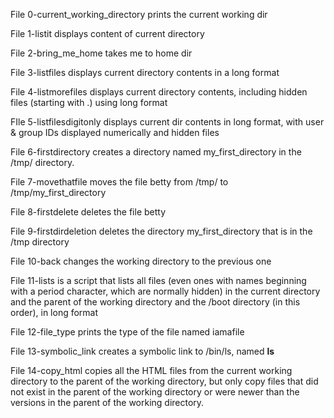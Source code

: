 File 0-current_working_directory prints the current working dir

File 1-listit displays content of current directory

File 2-bring_me_home takes me to home dir

File 3-listfiles displays current directory contents in a long format

File 4-listmorefiles displays current directory contents, including hidden files (starting with .) using long format

FIle 5-listfilesdigitonly displays current dir contents in long format, with user & group IDs displayed numerically and hidden files

File 6-firstdirectory creates a directory named my_first_directory in the /tmp/ directory.

File 7-movethatfile moves the file betty from /tmp/ to /tmp/my_first_directory

File 8-firstdelete deletes the file betty

File 9-firstdirdeletion deletes the directory my_first_directory that is in the /tmp directory

File 10-back changes the working directory to the previous one

File 11-lists is a script that lists all files (even ones with names beginning with a period character, which are normally hidden) in the current directory and the parent of the working directory and the /boot directory (in this order), in long format

File 12-file_type prints the type of the file named iamafile

File 13-symbolic_link creates a symbolic link to /bin/ls, named __ls__

File 14-copy_html copies all the HTML files from the current working directory to the parent of the working directory, but only copy files that did not exist in the parent of the working directory or were newer than the versions in the parent of the working directory.

